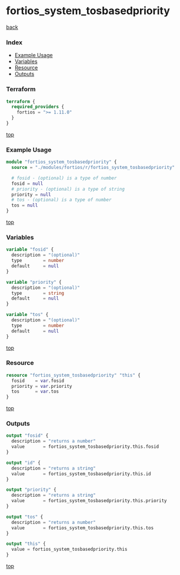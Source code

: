 # fortios_system_tosbasedpriority

[back](../fortios.md)

### Index

- [Example Usage](#example-usage)
- [Variables](#variables)
- [Resource](#resource)
- [Outputs](#outputs)

### Terraform

```terraform
terraform {
  required_providers {
    fortios = ">= 1.11.0"
  }
}
```

[top](#index)

### Example Usage

```terraform
module "fortios_system_tosbasedpriority" {
  source = "./modules/fortios/r/fortios_system_tosbasedpriority"

  # fosid - (optional) is a type of number
  fosid = null
  # priority - (optional) is a type of string
  priority = null
  # tos - (optional) is a type of number
  tos = null
}
```

[top](#index)

### Variables

```terraform
variable "fosid" {
  description = "(optional)"
  type        = number
  default     = null
}

variable "priority" {
  description = "(optional)"
  type        = string
  default     = null
}

variable "tos" {
  description = "(optional)"
  type        = number
  default     = null
}
```

[top](#index)

### Resource

```terraform
resource "fortios_system_tosbasedpriority" "this" {
  fosid    = var.fosid
  priority = var.priority
  tos      = var.tos
}
```

[top](#index)

### Outputs

```terraform
output "fosid" {
  description = "returns a number"
  value       = fortios_system_tosbasedpriority.this.fosid
}

output "id" {
  description = "returns a string"
  value       = fortios_system_tosbasedpriority.this.id
}

output "priority" {
  description = "returns a string"
  value       = fortios_system_tosbasedpriority.this.priority
}

output "tos" {
  description = "returns a number"
  value       = fortios_system_tosbasedpriority.this.tos
}

output "this" {
  value = fortios_system_tosbasedpriority.this
}
```

[top](#index)